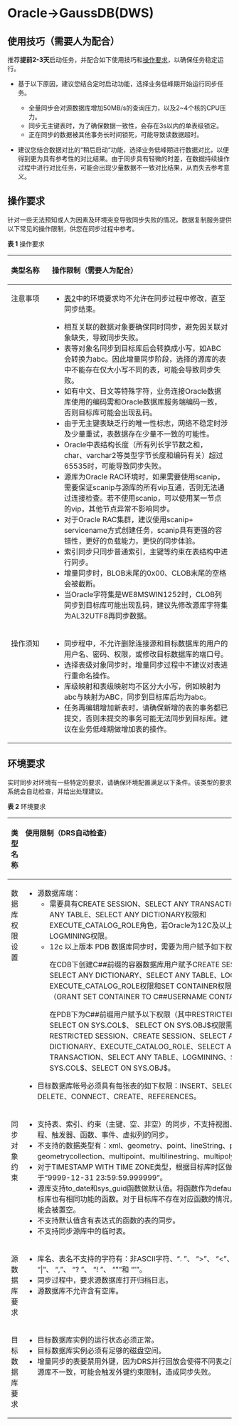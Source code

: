 # Oracle-\>GaussDB\(DWS\)<a name="drs_04_0114"></a>

## 使用技巧（需要人为配合）<a name="section449714073815"></a>

推荐**提前2-3天**启动任务，并配合如下使用技巧和[操作要求](#section1691943218231)，以确保任务稳定运行。

-   基于以下原因，建议您结合定时启动功能，选择业务低峰期开始运行同步任务。
    -   全量同步会对源数据库增加50MB/s的查询压力，以及2\~4个核的CPU压力。
    -   同步无主键表时，为了确保数据一致性，会存在3s以内的单表级锁定。
    -   正在同步的数据被其他事务长时间锁死，可能导致读数据超时。

-   建议您结合数据对比的“稍后启动“功能，选择业务低峰期进行数据对比，以便得到更为具有参考性的对比结果。由于同步具有轻微的时差，在数据持续操作过程中进行对比任务，可能会出现少量数据不一致对比结果，从而失去参考意义。

## 操作要求<a name="section1691943218231"></a>

针对一些无法预知或人为因素及环境突变导致同步失败的情况，数据复制服务提供以下常见的操作限制，供您在同步过程中参考。

**表 1**  操作要求

<a name="table10347155094512"></a>
<table><thead align="left"><tr id="row1034755011456"><th class="cellrowborder" valign="top" width="18.32%" id="mcps1.2.3.1.1"><p id="p2347195018450"><a name="p2347195018450"></a><a name="p2347195018450"></a><strong id="b14347135011457"><a name="b14347135011457"></a><a name="b14347135011457"></a>类型名称</strong></p>
</th>
<th class="cellrowborder" valign="top" width="81.67999999999999%" id="mcps1.2.3.1.2"><p id="p113485508459"><a name="p113485508459"></a><a name="p113485508459"></a><strong id="b1934815017452"><a name="b1934815017452"></a><a name="b1934815017452"></a>操作限制</strong>（需要人为配合）</p>
</th>
</tr>
</thead>
<tbody><tr id="row9348165034512"><td class="cellrowborder" valign="top" width="18.32%" headers="mcps1.2.3.1.1 "><p id="p13348950194518"><a name="p13348950194518"></a><a name="p13348950194518"></a>注意事项</p>
</td>
<td class="cellrowborder" valign="top" width="81.67999999999999%" headers="mcps1.2.3.1.2 "><a name="ul14348150184518"></a><a name="ul14348150184518"></a><ul id="ul14348150184518"><li><a href="#table119358174618">表2</a>中的环境要求均不允许在同步过程中修改，直至同步结束。</li></ul>
<a name="ul113481950184519"></a><a name="ul113481950184519"></a><ul id="ul113481950184519"><li>相互关联的数据对象要确保同时同步，避免因关联对象缺失，导致同步失败。</li><li>表等对象名同步到目标库后会转换成小写，如ABC会转换为abc。因此增量同步阶段，选择的源库的表中不能存在仅大小写不同的表，可能会导致同步失败。</li><li>如有中文、日文等特殊字符，业务连接Oracle数据库使用的编码需和Oracle数据库服务端编码一致，否则目标库可能会出现乱码。</li><li>由于无主键表缺乏行的唯一性标志，网络不稳定时涉及少量重试，表数据存在少量不一致的可能性。</li><li>Oracle中表结构长度（所有列长字节数之和，char、varchar2等类型字节长度和编码有关）超过65535时，可能导致同步失败。</li><li>源库为Oracle RAC环境时，如果需要使用scanip，需要保证scanip与源库的所有vip互通，否则无法通过连接检查。若不使用scanip，可以使用某一节点的vip，其他节点异常不影响同步。</li><li>对于Oracle RAC集群，建议使用scanip+ servicename方式创建任务，scanip具有更强的容错性，更好的负载能力，更快的同步体验。</li><li>索引同步只同步普通索引，主键等约束在表结构中进行同步。</li><li>增量同步时，BLOB末尾的0x00、CLOB末尾的空格会被截断。</li><li>当Oracle字符集是WE8MSWIN1252时，CLOB列同步到目标库可能出现乱码，建议先修改源库字符集为AL32UTF8再同步数据。</li></ul>
</td>
</tr>
<tr id="row103491750124516"><td class="cellrowborder" valign="top" width="18.32%" headers="mcps1.2.3.1.1 "><p id="p1834945054519"><a name="p1834945054519"></a><a name="p1834945054519"></a>操作须知</p>
</td>
<td class="cellrowborder" valign="top" width="81.67999999999999%" headers="mcps1.2.3.1.2 "><a name="ul123495509459"></a><a name="ul123495509459"></a><ul id="ul123495509459"><li>同步程中，不允许删除连接源和目标数据库的用户的用户名、密码、权限，或修改目标数据库的端口号。</li><li>选择表级对象同步时，增量同步过程中不建议对表进行重命名操作。</li><li>库级映射和表级映射均不区分大小写，例如映射为abc与映射为ABC，同步到目标库后均为abc。</li><li>任务再编辑增加新表时，请确保新增的表的事务都已提交，否则未提交的事务可能无法同步到目标库。建议在业务低峰期做增加表的操作。</li></ul>
</td>
</tr>
</tbody>
</table>

## 环境要求<a name="section86695405239"></a>

实时同步对环境有一些特定的要求，请确保环境配置满足以下条件。该类型的要求系统会自动检查，并给出处理建议。

**表 2**  环境要求

<a name="table119358174618"></a>
<table><thead align="left"><tr id="row6935131174618"><th class="cellrowborder" valign="top" width="18.32%" id="mcps1.2.3.1.1"><p id="p59361715465"><a name="p59361715465"></a><a name="p59361715465"></a><strong id="b59361418463"><a name="b59361418463"></a><a name="b59361418463"></a>类型名称</strong></p>
</th>
<th class="cellrowborder" valign="top" width="81.67999999999999%" id="mcps1.2.3.1.2"><p id="p19361518466"><a name="p19361518466"></a><a name="p19361518466"></a><strong id="b13936171174618"><a name="b13936171174618"></a><a name="b13936171174618"></a>使用限制</strong>（DRS自动检查）</p>
</th>
</tr>
</thead>
<tbody><tr id="row693610164610"><td class="cellrowborder" valign="top" width="18.32%" headers="mcps1.2.3.1.1 "><p id="p8936215466"><a name="p8936215466"></a><a name="p8936215466"></a>数据库权限设置</p>
</td>
<td class="cellrowborder" valign="top" width="81.67999999999999%" headers="mcps1.2.3.1.2 "><a name="ul1893613134613"></a><a name="ul1893613134613"></a><ul id="ul1893613134613"><li>源数据库端：<a name="ul975014120564"></a><a name="ul975014120564"></a><ul id="ul975014120564"><li>需要具有CREATE SESSION、SELECT ANY TRANSACTION、SELECT ANY TABLE、SELECT ANY DICTIONARY权限和EXECUTE_CATALOG_ROLE角色，若Oracle为12C及以上版本还需要LOGMINING权限。</li><li>12c 以上版本 PDB 数据库同步时，需要为用户赋予如下权限：<p id="p1967452219333"><a name="p1967452219333"></a><a name="p1967452219333"></a>在CDB下创建C##前缀的容器数据库用户赋予CREATE SESSION、SELECT ANY DICTIONARY、SELECT ANY TABLE、LOGMINING、EXECUTE_CATALOG_ROLE权限和SET CONTAINER权限（GRANT&nbsp;SET&nbsp;CONTAINER&nbsp;TO&nbsp;C##USERNAME&nbsp;CONTAINER=&nbsp;ALL;）。</p>
<p id="p721274311526"><a name="p721274311526"></a><a name="p721274311526"></a>在PDB下为C##前缀用户赋予以下权限（其中RESTRICTED SESSION、SELECT ON SYS.COL$、 SELECT ON SYS.OBJ$权限需要单独赋予）：RESTRICTED SESSION、CREATE SESSION、SELECT ANY DICTIONARY、EXECUTE_CATALOG_ROLE、SELECT ANY TRANSACTION、SELECT ANY TABLE、LOGMINING、SELECT ON SYS.COL$、SELECT ON SYS.OBJ$。</p>
</li></ul>
</li><li>目标数据库帐号必须具有每张表的如下权限：INSERT、SELECT、UPDATE、DELETE、CONNECT、CREATE、REFERENCES。</li></ul>
</td>
</tr>
<tr id="row189361711463"><td class="cellrowborder" valign="top" width="18.32%" headers="mcps1.2.3.1.1 "><p id="p593620124619"><a name="p593620124619"></a><a name="p593620124619"></a>同步对象约束</p>
</td>
<td class="cellrowborder" valign="top" width="81.67999999999999%" headers="mcps1.2.3.1.2 "><a name="ul1993711124614"></a><a name="ul1993711124614"></a><ul id="ul1993711124614"><li>支持表、索引、约束（主键、空、非空）的同步，不支持视图、外键、存储过程、触发器、函数、事件、虚拟列的同步。</li><li>不支持的数据类型有：xml、geometry、point、lineString、polygon、geometrycollection、multipoint、multilinestring、multipolygon。</li><li>对于TIMESTAMP WITH TIME ZONE类型，根据目标库时区做转换后不得大于“9999-12-31 23:59:59.999999”。</li><li>源库支持to_date和sys_guid函数做默认值。将函数作为default值时，需要目标库也有相同功能的函数。对于目标库不存在对应函数的情况，默认值函数可能会被置空。</li><li>不支持默认值含有表达式的函数的表的同步。</li><li>不支持同步源库中的临时表。</li></ul>
</td>
</tr>
<tr id="row693781174617"><td class="cellrowborder" valign="top" width="18.32%" headers="mcps1.2.3.1.1 "><p id="p593731164611"><a name="p593731164611"></a><a name="p593731164611"></a>源数据库要求</p>
</td>
<td class="cellrowborder" valign="top" width="81.67999999999999%" headers="mcps1.2.3.1.2 "><a name="ul17937161194620"></a><a name="ul17937161194620"></a><ul id="ul17937161194620"><li>库名、表名不支持的字符有：非ASCII字符、“. ”、 “&gt;”、 “&lt;”、 “\”、 “`”、 “|”、 “,”、 “? ”、 “! ”、 “"”和 “'”。</li><li>同步过程中，要求源数据库打开归档日志。</li><li>源数据库不允许含有空库。</li></ul>
</td>
</tr>
<tr id="row693718115462"><td class="cellrowborder" valign="top" width="18.32%" headers="mcps1.2.3.1.1 "><p id="p593813113461"><a name="p593813113461"></a><a name="p593813113461"></a>目标数据库要求</p>
</td>
<td class="cellrowborder" valign="top" width="81.67999999999999%" headers="mcps1.2.3.1.2 "><a name="ul1938141184615"></a><a name="ul1938141184615"></a><ul id="ul1938141184615"><li>目标数据库实例的运行状态必须正常。</li><li>目标数据库实例必须有足够的磁盘空间。</li><li>增量同步的表要禁用外键，因为DRS并行回放会使得不同表之间的写入顺序和源库不一致，可能会触发外键约束限制，造成同步失败。</li></ul>
</td>
</tr>
</tbody>
</table>

